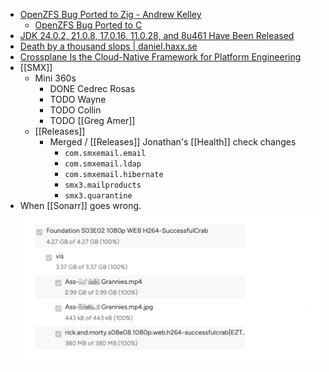 - [OpenZFS Bug Ported to Zig - Andrew Kelley](https://andrewkelley.me/post/openzfs-bug-ported-zig.html)
	- [OpenZFS Bug Ported to C](https://flak.tedunangst.com/post/OpenZFS-Bug-Ported-to-C)
- [JDK 24.0.2, 21.0.8, 17.0.16, 11.0.28, and 8u461 Have Been Released](https://blogs.oracle.com/java/post/jdk-2402-2108-17016-11028-and-8u461-have-been-released)
- [Death by a thousand slops | daniel.haxx.se](https://daniel.haxx.se/blog/2025/07/14/death-by-a-thousand-slops/)
- [Crossplane Is the Cloud-Native Framework for Platform Engineering](https://www.crossplane.io/)
- [[SMX]]
	- Mini 360s
		- DONE Cedrec Rosas
		- TODO Wayne
		- TODO Collin
		- TODO [[Greg Amer]]
	- [[Releases]]
		- Merged / [[Releases]] Jonathan's [[Health]] check changes
			- `com.smxemail.email`
			- `com.smxemail.ldap`
			- `com.smxemail.hibernate`
			- `smx3.mailproducts`
			- `smx3.quarantine`
- When [[Sonarr]] goes wrong.
  ![SCR-20250716-rstr-2.png](../assets/SCR-20250716-rstr-2_1752658579092_0.png)